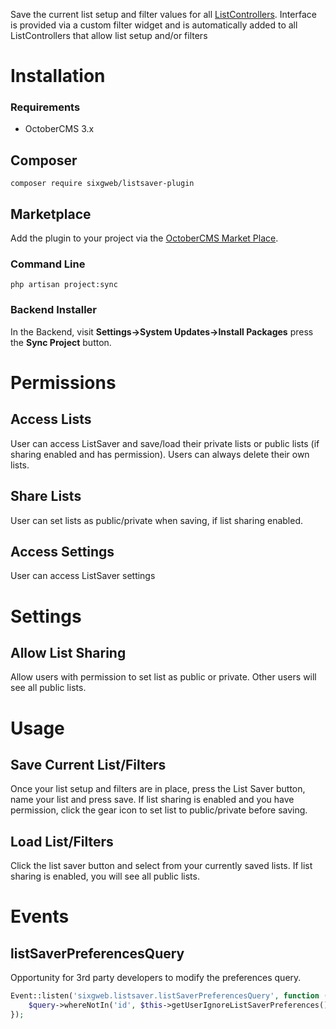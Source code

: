 Save the current list setup and filter values for all [ListControllers](https://docs.octobercms.com/3.x/extend/lists/list-controller.html).  Interface is provided via a custom filter widget and is automatically added to all ListControllers that allow list setup and/or filters

# Installation

### Requirements
- OctoberCMS 3.x

## Composer
```
composer require sixgweb/listsaver-plugin
```

## Marketplace

Add the plugin to your project via the [OctoberCMS Market Place](https://octobercms.com/plugin/sixgweb-listsaver).

### Command Line

```
php artisan project:sync
```

### Backend Installer

In the Backend, visit **Settings->System Updates->Install Packages** press the **Sync Project** button.

# Permissions

## Access Lists
User can access ListSaver and save/load their private lists or public lists (if sharing enabled and has permission).  Users can always delete their own lists.

## Share Lists
User can set lists as public/private when saving, if list sharing enabled.

## Access Settings
User can access ListSaver settings

# Settings

## Allow List Sharing
Allow users with permission to set list as public or private.  Other users will see all public lists.

# Usage

## Save Current List/Filters
Once your list setup and filters are in place, press the List Saver button, name your list and press save. If list sharing is enabled and you have permission, click the gear icon to set list to public/private before saving.

## Load List/Filters
Click the list saver button and select from your currently saved lists.  If list sharing is enabled, you will see all public lists.

# Events

## listSaverPreferencesQuery
Opportunity for 3rd party developers to modify the preferences query.
``` php
Event::listen('sixgweb.listsaver.listSaverPreferencesQuery', function (&$query) {
    $query->whereNotIn('id', $this->getUserIgnoreListSaverPreferences());
});
```
